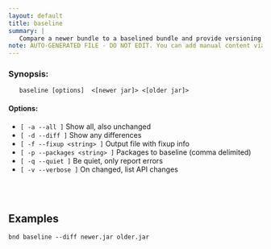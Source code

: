```yaml
---
layout: default
title: baseline
summary: |
   Compare a newer bundle to a baselined bundle and provide versioning advice
note: AUTO-GENERATED FILE - DO NOT EDIT. You can add manual content via same filename in _ext sub-folder. 
---
```


### Synopsis: 
	   baseline [options]  <[newer jar]> <[older jar]>

#### Options: 
- `[ -a --all ]` Show all, also unchanged
- `[ -d --diff ]` Show any differences
- `[ -f --fixup <string> ]` Output file with fixup info
- `[ -p --packages <string> ]` Packages to baseline (comma delimited)
- `[ -q --quiet ]` Be quiet, only report errors
- `[ -v --verbose ]` On changed, list API changes

<!-- Manual content from: ext/baseline.md --><br /><br />

## Examples
`bnd baseline --diff newer.jar older.jar`
